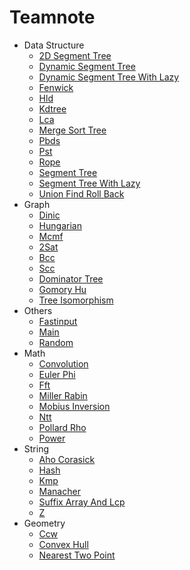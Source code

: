 # Teamnote

-  Data Structure
    -  [2D Segment Tree](src/data_structure/2d_segment_tree.cpp)
    -  [Dynamic Segment Tree](src/data_structure/dynamic_segment_tree.cpp)
    -  [Dynamic Segment Tree With Lazy](src/data_structure/dynamic_segment_tree_with_lazy.cpp)
    -  [Fenwick](src/data_structure/fenwick.cpp)
    -  [Hld](src/data_structure/hld.cpp)
    -  [Kdtree](src/data_structure/kdtree.cpp)
    -  [Lca](src/data_structure/lca.cpp)
    -  [Merge Sort Tree](src/data_structure/merge_sort_tree.cpp)
    -  [Pbds](src/data_structure/pbds.cpp)
    -  [Pst](src/data_structure/pst.cpp)
    -  [Rope](src/data_structure/rope.cpp)
    -  [Segment Tree](src/data_structure/segment_tree.cpp)
    -  [Segment Tree With Lazy](src/data_structure/segment_tree_with_lazy.cpp)
    -  [Union Find Roll Back](src/data_structure/union_find_roll_back.cpp)
-  Graph
    -  [Dinic](src/graph/flow/dinic.cpp)
    -  [Hungarian](src/graph/flow/hungarian.cpp)
    -  [Mcmf](src/graph/flow/mcmf.cpp)
    -  [2Sat](src/graph/others/2sat.cpp)
    -  [Bcc](src/graph/others/bcc.cpp)
    -  [Scc](src/graph/others/scc.cpp)
    -  [Dominator Tree](src/graph/tree/dominator_tree.cpp)
    -  [Gomory Hu](src/graph/tree/gomory_hu.cpp)
    -  [Tree Isomorphism](src/graph/tree/tree_isomorphism.cpp)
-  Others
    -  [Fastinput](src/others/fastinput.cpp)
    -  [Main](src/others/main.cpp)
    -  [Random](src/others/random.cpp)
-  Math
    -  [Convolution](src/math/convolution.cpp)
    -  [Euler Phi](src/math/euler_phi.cpp)
    -  [Fft](src/math/fft.cpp)
    -  [Miller Rabin](src/math/miller_rabin.cpp)
    -  [Mobius Inversion](src/math/mobius_inversion.cpp)
    -  [Ntt](src/math/ntt.cpp)
    -  [Pollard Rho](src/math/pollard_rho.cpp)
    -  [Power](src/math/power.cpp)
-  String
    -  [Aho Corasick](src/string/aho_corasick.cpp)
    -  [Hash](src/string/hash.cpp)
    -  [Kmp](src/string/kmp.cpp)
    -  [Manacher](src/string/manacher.cpp)
    -  [Suffix Array And Lcp](src/string/suffix_array_and_lcp.cpp)
    -  [Z](src/string/z.cpp)
-  Geometry
    -  [Ccw](src/geometry/ccw.cpp)
    -  [Convex Hull](src/geometry/convex_hull.cpp)
    -  [Nearest Two Point](src/geometry/nearest_two_point.cpp)